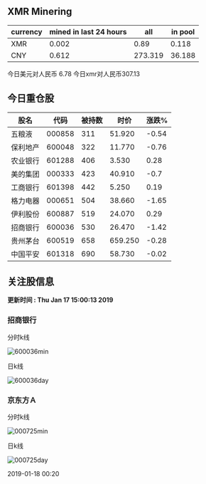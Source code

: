 ## XMR Minering

|currency|mined in last 24 hours|all|in pool|
|---|---|---|---|
|XMR|0.002|0.89|0.118|
|CNY|0.612|273.319|36.188|

今日美元对人民币 6.78	今日xmr对人民币307.13


## 今日重仓股 

|股名|代码|被持数|时价|涨跌%|
|---|---|---|---|---|
|五粮液|000858|311|51.920|-0.54|
|保利地产|600048|322|11.770|-0.76|
|农业银行|601288|406|3.530|0.28|
|美的集团|000333|423|40.910|-0.7|
|工商银行|601398|442|5.250|0.19|
|格力电器|000651|504|38.660|-1.65|
|伊利股份|600887|519|24.070|0.29|
|招商银行|600036|530|26.470|-1.42|
|贵州茅台|600519|658|659.250|-0.28|
|中国平安|601318|690|58.730|-0.02|

## 关注股信息
**更新时间 : Thu Jan 17 15:00:13 2019**
### 招商银行 
分时k线

![600036min](http://image.sinajs.cn/newchart/min/n/sh600036.gif)

日k线

![600036day](http://image.sinajs.cn/newchart/daily/n/sh600036.gif)

### 京东方Ａ 
分时k线

![000725min](http://image.sinajs.cn/newchart/min/n/sz000725.gif)

日k线

![000725day](http://image.sinajs.cn/newchart/daily/n/sz000725.gif)

2019-01-18 00:20